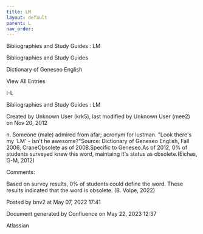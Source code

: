 ```yaml
---
title: LM
layout: default
parent: L
nav_order:
---
```


Bibliographies and Study Guides : LM

Bibliographies and Study Guides

Dictionary of Geneseo English

View All Entries

I-L

Bibliographies and Study Guides : LM

Created by  Unknown User (krk5), last modified by  Unknown User (mee2) on Nov 20, 2012

n. Someone (male) admired from afar; acronym for lustman. &quot;Look there's my 'LM' - isn't he awesome?&quot;Source: Dictionary of Geneseo English, Fall 2006, CraneObsolete as of 2008.Specific to Geneseo.As of 2012, 0% of students surveyed knew this word, maintaing it's status as obsolete.(Eichas, G-M, 2012) 

Comments:

Based on survey results, 0% of students could define the word. These results indicated that the word is obsolete. (B. Volpe, 2022)

Posted by bnv2 at May 07, 2022 17:41

Document generated by Confluence on May 22, 2023 12:37

Atlassian

